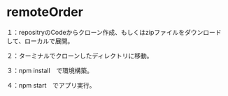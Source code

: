 # remoteOrder

１：repositryのCodeからクローン作成、もしくはzipファイルをダウンロードして、ローカルで展開。

２：ターミナルでクローンしたディレクトリに移動。

３：npm install　で環境構築。

４：npm start　でアプリ実行。

